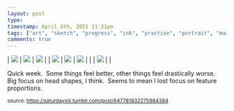 ```yaml
---
layout: post
type: 
timestamp: April 6th, 2021 11:21pm
tags: ["art", "sketch", "progress", "ink", "practise", "portrait", "marker"]
comments: true
---
```


| <img src="https://saturdayxiii.github.io/media/647781832275984384_0.jpg"/> | <img src="https://saturdayxiii.github.io/media/647781832275984384_1.jpg"/> | <img src="https://saturdayxiii.github.io/media/647781832275984384_2.jpg"/> |
| <img src="https://saturdayxiii.github.io/media/647781832275984384_3.jpg"/> | <img src="https://saturdayxiii.github.io/media/647781832275984384_4.jpg"/> | <img src="https://saturdayxiii.github.io/media/647781832275984384_5.jpg"/> |
|  | <img src="https://saturdayxiii.github.io/media/647781832275984384_6.jpg"/> |  |

Quick week.  Some things feel better, other things feel drastically worse.  Big focus on head shapes, I think.  Seems to mean I lost focus on feature proportions.<br/>
 
  
<small>source: https://saturdayxiii.tumblr.com/post/647781832275984384</small>